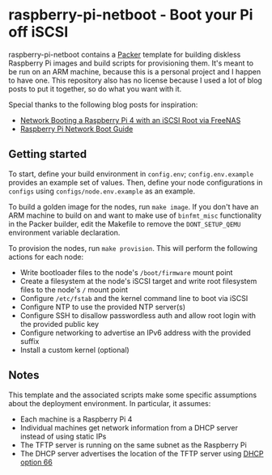 # raspberry-pi-netboot - Boot your Pi off iSCSI

raspberry-pi-netboot contains a [Packer][packer] template for building diskless Raspberry Pi images and build scripts for provisioning them. It's meant to be run on an ARM machine, because this is a personal project and I happen to have one. This repository also has no license because I used a lot of blog posts to put it together, so do what you want with it.

Special thanks to the following blog posts for inspiration:

* [Network Booting a Raspberry Pi 4 with an iSCSI Root via FreeNAS][sw-nas]
* [Raspberry Pi Network Boot Guide][rpi-boot]

[packer]: https://www.packer.io/
[sw-nas]: https://shawnwilsher.com/2020/05/network-booting-a-raspberry-pi-4-with-an-iscsi-root-via-freenas/
[rpi-boot]: https://warmestrobot.com/blog/2021/6/21/raspberry-pi-network-boot-guide

## Getting started

To start, define your build environment in `config.env`; `config.env.example` provides an example set of values. Then, define your node configurations in `configs` using `configs/node.env.example` as an example.

To build a golden image for the nodes, run `make image`. If you don't have an ARM machine to build on and want to make use of `binfmt_misc` functionality in the Packer builder, edit the Makefile to remove the `DONT_SETUP_QEMU` environment variable declaration.

To provision the nodes, run `make provision`. This will perform the following actions for each node:

* Write bootloader files to the node's `/boot/firmware` mount point
* Create a filesystem at the node's iSCSI target and write root filesystem files to the node's `/` mount point
* Configure `/etc/fstab` and the kernel command line to boot via iSCSI
* Configure NTP to use the provided NTP server(s)
* Configure SSH to disallow passwordless auth and allow root login with the provided public key
* Configure networking to advertise an IPv6 address with the provided suffix
* Install a custom kernel (optional)

## Notes

This template and the associated scripts make some specific assumptions about the deployment environment. In particular, it assumes:

* Each machine is a Raspberry Pi 4
* Individual machines get network information from a DHCP server instead of using static IPs
* The TFTP server is running on the same subnet as the Raspberry Pi
* The DHCP server advertises the location of the TFTP server using [DHCP option 66][rfc-2132]

[net-boot]: https://www.raspberrypi.com/documentation/computers/raspberry-pi.html#network-booting
[rfc-2132]: https://www.rfc-editor.org/rfc/rfc2132#section-9.4
